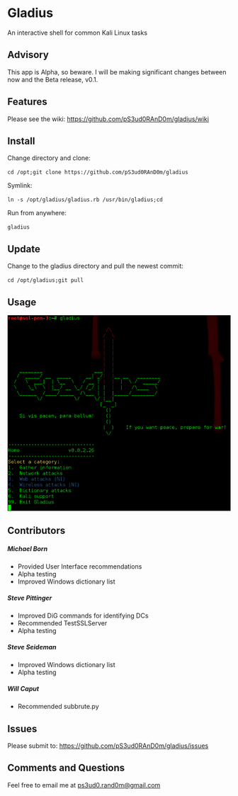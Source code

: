 # Gladius
An interactive shell for common Kali Linux tasks

## Advisory
This app is Alpha, so beware. I will be making significant changes between now and the Beta release, v0.1.

## Features
Please see the wiki: https://github.com/pS3ud0RAnD0m/gladius/wiki

## Install
Change directory and clone:

`cd /opt;git clone https://github.com/pS3ud0RAnD0m/gladius`


Symlink:

`ln -s /opt/gladius/gladius.rb /usr/bin/gladius;cd`


Run from anywhere:

`gladius`

## Update
Change to the gladius directory and pull the newest commit:

`cd /opt/gladius;git pull`

## Usage
![Alt text](doc/images/usage.png "Start Gladius")

## Contributors
##### Michael Born
* Provided User Interface recommendations
* Alpha testing
* Improved Windows dictionary list

##### Steve Pittinger
* Improved DiG commands for identifying DCs
* Recommended TestSSLServer
* Alpha testing

##### Steve Seideman
* Improved Windows dictionary list
* Alpha testing

##### Will Caput
* Recommended subbrute.py

## Issues

Please submit to:
https://github.com/pS3ud0RAnD0m/gladius/issues

## Comments and Questions

Feel free to email me at ps3ud0.rand0m@gmail.com
